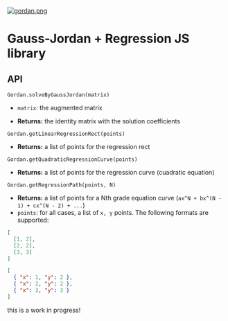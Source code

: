 [![gordan.png](https://i.postimg.cc/R03MWK4w/gordan.png)](https://postimg.cc/NychVyy0)

# Gauss-Jordan + Regression JS library

## API

```Gordan.solveByGaussJordan(matrix)```

* ```matrix```: the augmented matrix

* **Returns:** the identity matrix with the solution coefficients

```Gordan.getLinearRegressionRect(points)```
  
* **Returns:** a list of points for the regression rect

```Gordan.getQuadraticRegressionCurve(points)```

* **Returns:** a list of points for the regression curve (cuadratic equation)

```Gordan.getRegressionPath(points, N)```

* **Returns:** a list of points for a Nth grade equation curve (```ax^N + bx^(N - 1) + cx^(N - 2) + ...```)
* ```points```: for all cases, a list of ```x, y``` points. The following formats are supported:

```json
[
  [1, 2],
  [2, 2],
  [3, 3]
]
```

```json
[
  { "x": 1, "y": 2 },
  { "x": 2, "y": 2 },
  { "x": 3, "y": 3 }
]
```

this is a work in progress!